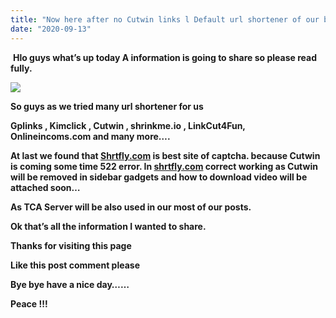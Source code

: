 ```yaml
---
title: "Now here after no Cutwin links l Default url shortener of our blog is choosed ! l Tamil cartoon Anime"
date: "2020-09-13"
---
```


 **Hlo guys what’s up today A information is going to share so please read fully.**

[![](https://1.bp.blogspot.com/-mKOTGIT5SmM/Xxv8nN7k6GI/AAAAAAAAAb4/b9L9gVZN_KIw4-9_oPoX0-ETAawCjwNigCLcBGAsYHQ/s320/home02_alerts.jpg)](https://1.bp.blogspot.com/-mKOTGIT5SmM/Xxv8nN7k6GI/AAAAAAAAAb4/b9L9gVZN_KIw4-9_oPoX0-ETAawCjwNigCLcBGAsYHQ/s320/home02_alerts.jpg)

**So guys as we tried many url shortener for us**

**Gplinks , Kimclick , Cutwin , shrinkme.io , LinkCut4Fun, Onlineincoms.com and many more….**

**At last we found that [Shrtfly.com](http://Shrtfly.com) is best site of captcha. because Cutwin is coming some time 522 error. In [shrtfly.com](http://shrtfly.com) correct working as Cutwin will be removed in sidebar gadgets and how to download video will be attached soon…**

**As TCA Server will be also used in our most of our posts.** 

**Ok that’s all the information I wanted to share.**

**Thanks for visiting this page**

**Like this post comment please**

**Bye bye have a nice day……**

**Peace !!!**
